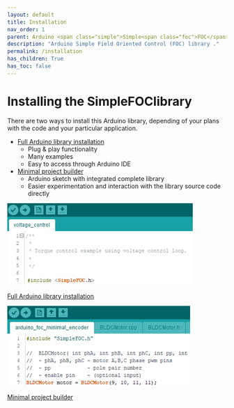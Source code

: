 ```yaml
---
layout: default
title: Installation
nav_order: 1
parent: Arduino <span class="simple">Simple<span class="foc">FOC</span>library</span>
description: "Arduino Simple Field Oriented Control (FOC) library ."
permalink: /installation
has_children: True
has_toc: false
---
```



# Installing the <span class="simple">Simple<span class="foc">FOC</span>library</span> 


There are two ways to install this Arduino library, depending of your plans with the code and your particular application.

- [Full Arduino library installation](library_download)
    - Plug & play functionality 
    - Many examples
    - Easy to access through Arduino IDE
- [Minimal project builder](minimal_download)
    - Arduino sketch with integrated complete library
    - Easier experimentation and interaction with the library source code directly


<div class="image_icon width40" >
    <a href="library_download" >
        <img src="extras/Images/library_.png" >
        <i class="fa fa-external-link-square fa-2x"></i>
        <p >Full  Arduino library installation</p>
    </a>
</div>

<div class="image_icon width40" >
    <a href="minimal_download" >
        <img src="extras/Images/library_min_.png" >
        <i class="fa fa-external-link-square fa-2x"></i>
        <p >Minimal project builder</p>
    </a>
</div>


